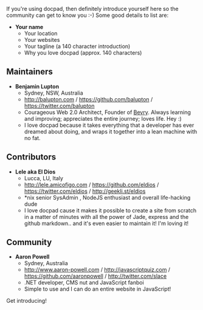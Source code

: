 If you're using docpad, then definitely introduce yourself here so the community can get to know you :-) Some good details to list are:

- **Your name**
  - Your location
  - Your websites
  - Your tagline (a 140 character introduction)
  - Why you love docpad (approx. 140 characters)


## Maintainers

- **Benjamin Lupton**
  - Sydney, NSW, Australia
  - http://balupton.com / https://github.com/balupton / https://twitter.com/balupton
  - Courageous Web 2.0 Architect, Founder of [Bevry](http://bevry.me). Always learning and improving; appreciates the entire journey; loves life. Hey :)
  - I love docpad because it takes everything that a developer has ever dreamed about doing, and wraps it together into a lean machine with no fat.

## Contributors
- **Lele aka El Dios**
  - Lucca, LU, Italy
  - http://lele.amicofigo.com / https://github.com/eldios / https://twitter.com/eldios / http://geekli.st/eldios
  - *nix senior SysAdmin , NodeJS enthusiast and overall life-hacking dude
  - I love docpad cause it makes it possible to create a site from scratch in a matter of minutes with all the power of Jade, express and the github markdown.. and it's even easier to maintain it! I'm loving it!


## Community

- **Aaron Powell**
  - Sydney, Australia
  - http://www.aaron-powell.com / http://javascriptquiz.com / https://github.com/aaronpowell / http://twitter.com/slace
  - .NET developer, CMS nut and JavaScript fanboi
  - Simple to use and I can do an entire website in JavaScript!

Get introducing!